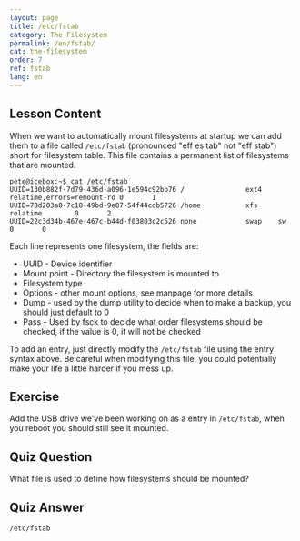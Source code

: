 ```yaml
---
layout: page
title: /etc/fstab
category: The Filesystem
permalink: /en/fstab/
cat: the-filesystem
order: 7
ref: fstab
lang: en
---
```


## Lesson Content

When we want to automatically mount filesystems at startup we can add them to a file called `/etc/fstab` (pronounced "eff es tab" not "eff stab") short for filesystem table. This file contains a permanent list of filesystems that are mounted.

```
pete@icebox:~$ cat /etc/fstab
UUID=130b882f-7d79-436d-a096-1e594c92bb76 /               ext4    relatime,errors=remount-ro 0       1
UUID=78d203a0-7c18-49bd-9e07-54f44cdb5726 /home           xfs     relatime        0       2
UUID=22c3d34b-467e-467c-b44d-f03803c2c526 none            swap    sw              0       0
```

Each line represents one filesystem, the fields are: 

* UUID - Device identifier
* Mount point - Directory the filesystem is mounted to
* Filesystem type
* Options - other mount options, see manpage for more details
* Dump - used by the dump utility to decide when to make a backup, you should just default to 0
* Pass - Used by fsck to decide what order filesystems should be checked, if the value is 0, it will not be checked

To add an entry, just directly modify the `/etc/fstab` file using the entry syntax above. Be careful when modifying this file, you could potentially make your life a little harder if you mess up.

## Exercise

Add the USB drive we've been working on as a entry in `/etc/fstab`, when you reboot you should still see it mounted. 

## Quiz Question

What file is used to define how filesystems should be mounted? 

## Quiz Answer

`/etc/fstab`
